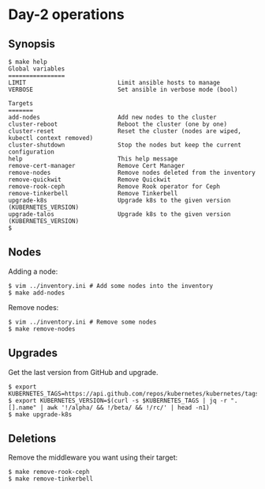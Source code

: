# Day-2 operations

## Synopsis

```console
$ make help
Global variables
================
LIMIT                          Limit ansible hosts to manage
VERBOSE                        Set ansible in verbose mode (bool)

Targets
=======
add-nodes                      Add new nodes to the cluster
cluster-reboot                 Reboot the cluster (one by one)
cluster-reset                  Reset the cluster (nodes are wiped, kubectl context removed)
cluster-shutdown               Stop the nodes but keep the current configuration
help                           This help message
remove-cert-manager            Remove Cert Manager
remove-nodes                   Remove nodes deleted from the inventory
remove-quickwit                Remove Quickwit
remove-rook-ceph               Remove Rook operator for Ceph
remove-tinkerbell              Remove Tinkerbell
upgrade-k8s                    Upgrade k8s to the given version (KUBERNETES_VERSION)
upgrade-talos                  Upgrade k8s to the given version (KUBERNETES_VERSION)
$
```

## Nodes

Adding a node:

```console
$ vim ../inventory.ini # Add some nodes into the inventory
$ make add-nodes
```

Remove nodes:

```console
$ vim ../inventory.ini # Remove some nodes
$ make remove-nodes
```

## Upgrades

Get the last version from GitHub and upgrade.

```console
$ export KUBERNETES_TAGS=https://api.github.com/repos/kubernetes/kubernetes/tags
$ export KUBERNETES_VERSION=$(curl -s $KUBERNETES_TAGS | jq -r ".[].name" | awk '!/alpha/ && !/beta/ && !/rc/' | head -n1)
$ make upgrade-k8s
```

## Deletions

Remove the middleware you want using their target:

```console
$ make remove-rook-ceph
$ make remove-tinkerbell
```
